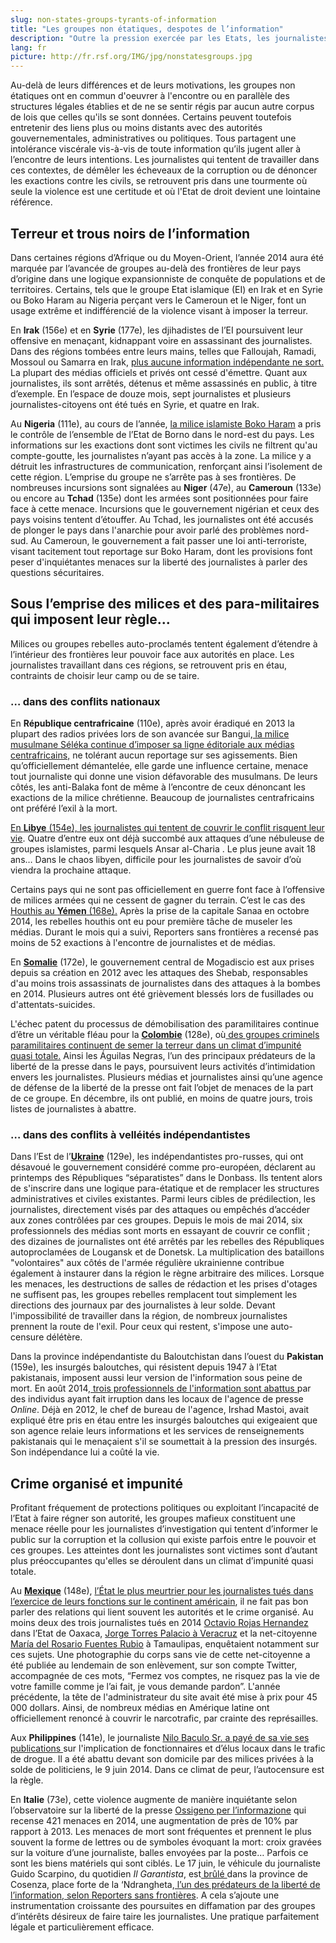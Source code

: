 ```yaml
---
slug: non-states-groups-tyrants-of-information
title: "Les groupes non étatiques, despotes de l’information"
description: "Outre la pression exercée par les Etats, les journalistes ont été confrontés en 2014 aux menaces violentes de groupes non étatiques. Ces entités, loin de représenter un ensemble homogène, sont motivées par des logiques expansionnistes, des objectifs politiques ou bien encore des intérêts économiques et mafieux."
lang: fr
picture: http://fr.rsf.org/IMG/jpg/nonstatesgroups.jpg 
---
```


Au-delà de leurs différences et de leurs motivations, les groupes non étatiques ont en commun d'oeuvrer à l'encontre ou en parallèle des structures légales établies et de ne se sentir régis par aucun autre corpus de lois que celles qu'ils se sont données. Certains peuvent toutefois entretenir des liens plus ou moins distants avec des autorités gouvernementales, administratives ou politiques. Tous partagent une intolérance viscérale vis-à-vis de toute information qu’ils jugent aller à l’encontre de leurs intentions. Les journalistes qui tentent de travailler dans ces contextes, de démêler les écheveaux de la corruption ou de dénoncer les exactions contre les civils, se retrouvent pris dans une tourmente où seule la violence est une certitude et où l'Etat de droit devient une lointaine référence.

## Terreur et trous noirs de l’information

Dans certaines régions d’Afrique ou du Moyen-Orient, l’année 2014 aura été marquée par l’avancée de groupes au-delà des frontières de leur pays d’origine dans une logique expansionniste de conquête de populations et de territoires. Certains, tels que le groupe Etat islamique (EI) en Irak et en Syrie ou Boko Haram au Nigeria perçant vers le Cameroun et le Niger, font un usage extrême et indifférencié de la violence visant à imposer la terreur.

En **Irak** (156e) et en **Syrie** (177e), les djihadistes de l’EI poursuivent leur offensive en menaçant, kidnappant voire en assassinant des journalistes. Dans des régions tombées entre leurs mains, telles que Falloujah, Ramadi, Mossoul ou Samarra en Irak, [plus aucune information indépendante ne sort.](http://fr.rsf.org/irak-les-zones-controlees-par-le-groupe-23-10-2014,47146.html) La plupart des médias officiels et privés ont cessé d'émettre. Quant aux journalistes, ils sont arrêtés, détenus et même assassinés en public, à titre d’exemple. En l’espace de douze mois, sept journalistes et plusieurs journalistes-citoyens ont été tués en Syrie, et quatre en Irak. 

Au **Nigeria** (111e), au cours de l’année, [la milice islamiste Boko Haram](http://fr.rsf.org/predator-boko-haram,42448.html) a pris le contrôle de l’ensemble de l’Etat de Borno dans le nord-est du pays. Les informations sur les exactions dont sont victimes les civils ne filtrent qu'au compte-goutte, les journalistes n’ayant pas accès à la zone. La milice y a détruit les infrastructures de communication, renforçant ainsi l’isolement de cette région. L’emprise du groupe ne s’arrête pas à ses frontières. De nombreuses incursions sont signalées au **Niger** (47e), au **Cameroun** (133e) ou encore au **Tchad** (135e) dont les armées sont positionnées pour faire face à cette menace. Incursions que le gouvernement nigérian et ceux des pays voisins tentent d’étouffer. Au Tchad, les journalistes ont été accusés de plonger le pays dans l'anarchie pour avoir parlé des problèmes nord-sud. Au Cameroun, le gouvernement a fait passer une loi anti-terroriste, visant tacitement tout reportage sur Boko Haram, dont les provisions font peser d'inquiétantes menaces sur la liberté des journalistes à parler des questions sécuritaires.

## Sous l’emprise des milices et des para-militaires qui imposent leur règle...

Milices ou groupes rebelles auto-proclamés tentent également d’étendre à l’intérieur des frontières leur pouvoir face aux autorités en place. Les journalistes travaillant dans ces régions, se retrouvent pris en étau, contraints de choisir leur camp ou de se taire.

### … dans des conflits nationaux

En **République centrafricaine** (110e), après avoir éradiqué en 2013 la plupart des radios privées lors de son avancée sur Bangui,[ la milice musulmane Séléka continue d’imposer sa ligne éditoriale aux médias centrafricains,](http://fr.rsf.org/rca-la-liberte-d-information-dans-la-23-12-2013,45661.html) ne tolérant aucun reportage sur ses agissements. Bien qu’officiellement démantelée, elle garde une influence certaine, menace tout journaliste qui donne une vision défavorable des musulmans. De leurs côtés, les anti-Balaka font de même à l’encontre de ceux dénoncant les exactions de la milice chrétienne. Beaucoup de journalistes centrafricains ont préféré l’exil à la mort.

[En **Libye** (154e), les journalistes qui tentent de couvrir le conflit risquent leur vie](http://fr.rsf.org/libye-plus-de-nouvelles-de-la-libye-la-23-10-2014,47139.html). Quatre d’entre eux ont déjà succombé aux attaques d’une nébuleuse de groupes islamistes, parmi lesquels Ansar al-Charia . Le plus jeune avait 18 ans… Dans le chaos libyen, difficile pour les journalistes de savoir d’où viendra la prochaine attaque. 

Certains pays qui ne sont pas officiellement en guerre font face à l’offensive de milices armées qui ne cessent de gagner du terrain. C’est le cas des [Houthis au **Yémen** (168e).](http://fr.rsf.org/yemen-les-houthis-poursuivent-leur-24-10-2014,47155.html) Après la prise de la capitale Sanaa en octobre 2014, les rebelles houthis ont eu pour première tâche de museler les médias. Durant le mois qui a suivi, Reporters sans frontières a recensé pas moins de 52 exactions à l'encontre de journalistes et de médias. 

En [**Somalie**](http://fr.rsf.org/somalie.html) (172e), le gouvernement central de Mogadiscio est aux prises depuis sa création en 2012 avec les attaques des Shebab, responsables d'au moins trois assassinats de journalistes dans des attaques à la bombes en 2014. Plusieurs autres ont été grièvement blessés lors de fusillades ou d'attentats-suicides.

L'échec patent du processus de démobilisation des paramilitaires continue d’être un véritable fléau pour la [**Colombie**](http://fr.rsf.org/colombie.html) (128e), où[ des groupes criminels paramilitaires continuent de semer la terreur dans un climat d’impunité quasi totale.](http://fr.rsf.org/colombie-menaces-de-mort-proferees-par-un-02-12-2014,47318.html) Ainsi les Águilas Negras, l’un des principaux prédateurs de la liberté de la presse dans le pays, poursuivent leurs activités d’intimidation envers les journalistes. Plusieurs médias et journalistes ainsi qu’une agence de défense de la liberté de la presse ont fait l’objet de menaces de la part de ce groupe. En décembre, ils ont publié, en moins de quatre jours, trois listes de journalistes à abattre.

### … dans des conflits à velléités indépendantistes

Dans l’Est de l’[**Ukraine**](http://fr.rsf.org/ukraine.html) (129e), les indépendantistes pro-russes, qui ont désavoué le gouvernement considéré comme pro-européen, déclarent au printemps des Républiques “séparatistes” dans le Donbass. Ils tentent alors de s'inscrire dans une logique para-étatique et de remplacer les structures administratives et civiles existantes. Parmi leurs cibles de prédilection, les journalistes, directement visés par des attaques ou empêchés d’accéder aux zones contrôlées par ces groupes. Depuis le mois de mai 2014, six professionnels des médias sont morts en essayant de couvrir ce conflit ; des dizaines de journalistes ont été arrêtés par les rebelles des Républiques autoproclamées de Lougansk et de Donetsk. La multiplication des bataillons "volontaires" aux côtés de l'armée régulière ukrainienne contribue  également à instaurer dans la région le règne arbitraire des milices. Lorsque les menaces, les destructions de salles de rédaction et les prises d'otages ne suffisent pas, les groupes rebelles remplacent tout simplement les directions des journaux par des journalistes à leur solde. Devant l'impossibilité de travailler dans la région, de nombreux journalistes prennent la route de l'exil. Pour ceux qui restent, s'impose une auto-censure délétère.

Dans la province indépendantiste du Baloutchistan dans l’ouest du **Pakistan** (159e), les insurgés baloutches, qui résistent depuis 1947 à l’Etat pakistanais, imposent aussi leur version de l'information sous peine de mort. En août 2014,[ trois professionnels de l'information sont abattus ](http://fr.rsf.org/pakistan-deux-journalistes-de-l-agence-de-31-08-2014,46865.html)par des individus ayant fait irruption dans les locaux de l'agence de presse _Online_. Déjà en 2012, le chef de bureau de l'agence, Irshad Mastoi, avait expliqué être pris en étau entre les insurgés baloutches qui exigeaient que son agence relaie leurs informations et les services de renseignements pakistanais qui le menaçaient s'il se soumettait à la pression des insurgés. Son indépendance lui a coûté la vie.

## Crime organisé et impunité

Profitant fréquement de protections politiques ou exploitant l’incapacité de l’Etat à faire régner son autorité, les groupes mafieux constituent une menace réelle pour les journalistes d’investigation qui tentent  d’informer le public sur la corruption et la collusion qui existe parfois entre le pouvoir et ces groupes. Les atteintes dont les journalistes sont victimes sont d’autant plus préoccupantes qu'elles se déroulent dans un climat d’impunité quasi totale.

Au [**Mexique**](http://fr.rsf.org/mexique.html) (148e), [l’État le plus meurtrier pour les journalistes tués dans l’exercice de leurs fonctions sur le continent américain](http://fr.rsf.org/ameriques-infographie-pays-les-plus-30-09-2014,47027.html), il ne fait pas bon parler des relations qui lient souvent les autorités et le crime organisé. Au moins deux des trois journalistes tués en 2014 [Octavio Rojas Hernandez](http://fr.rsf.org/mexique-l-assassinat-au-mexique-de-octavio-13-08-2014,46799.html) dans l’Etat de Oaxaca, [Jorge Torres Palacio à Veracruz](http://fr.rsf.org/mexique-un-journaliste-mexicain-porte-03-06-2014,46382.html) et la net-citoyenne[ María del Rosario Fuentes Rubio](http://fr.rsf.org/mexique-une-net-citoyenne-tuee-au-23-10-2014,47141.html) à Tamaulipas, enquêtaient notamment sur ces sujets.  Une photographie du corps sans vie de cette net-citoyenne a été publiée au lendemain de son enlèvement, sur son compte Twitter, accompagnée de ces mots, “Fermez vos comptes, ne risquez pas la vie de votre famille comme je l’ai fait, je vous demande pardon”. L'année précédente, la tête de l'administrateur du site avait été mise à prix pour 45 000 dollars. Ainsi, de nombreux médias en Amérique latine ont officiellement renoncé à couvrir le narcotrafic, par crainte des représailles.

Aux **Philippines** (141e), le journaliste [Nilo Baculo Sr. a payé de sa vie ses publications ](http://fr.rsf.org/philippines-le-journaliste-nilo-baculo-sr-11-06-2014,46424.html)sur l'implication de fonctionnaires et d’élus locaux dans le trafic de drogue. Il a été abattu devant son domicile par des milices privées à la solde de politiciens, le 9 juin 2014. Dans ce climat de peur, l’autocensure est la règle. 

En **Italie** (73e), cette violence augmente de manière inquiétante selon l’observatoire sur la liberté de la presse [Ossigeno per l’informazione](http://notiziario.ossigeno.info/) qui recense 421 menaces en 2014, une augmentation de près de 10% par rapport à 2013. Les menaces de mort sont fréquentes et prennent le plus souvent la forme de lettres ou de symboles évoquant la mort: croix gravées sur la voiture d’une journaliste, balles envoyées par la poste… Parfois ce sont les biens matériels qui sont ciblés.  Le 17 juin, le véhicule du journaliste Guido Scarpino, du quotidien _Il Garantista_, est[ brûlé ](http://notiziario.ossigeno.info/2014/07/calabria-in-the-city-of-paola-car-of-a-reporter-burned-46863/)dans la province de Cosenza, place forte de la ‘Ndrangheta,[ l’un des prédateurs de la liberté de l’information, selon Reporters sans frontières](http://fr.rsf.org/spip.php?page=predateur&id_article=44548). A cela s’ajoute une instrumentation croissante des poursuites en diffamation par des groupes d’intérêts désireux de faire taire les journalistes. Une pratique parfaitement légale et particulièrement efficace.